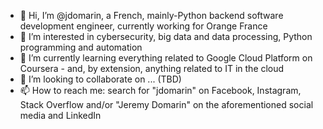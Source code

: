 - 👋 Hi, I’m @jdomarin, a French, mainly-Python backend software development engineer, currently working for Orange France
- 👀 I’m interested in cybersecurity, big data and data processing, Python programming and automation
- 🌱 I’m currently learning everything related to Google Cloud Platform on Coursera - and, by extension, anything related to IT in the cloud
- 💞️ I’m looking to collaborate on ... (TBD)
- 📫 How to reach me: search for "jdomarin" on Facebook, Instagram, Stack Overflow and/or "Jeremy Domarin" on the aforementioned social media and LinkedIn

<!---
jdomarin/jdomarin is a ✨ special ✨ repository because its `README.md` (this file) appears on your GitHub profile.
You can click the Preview link to take a look at your changes.
--->
